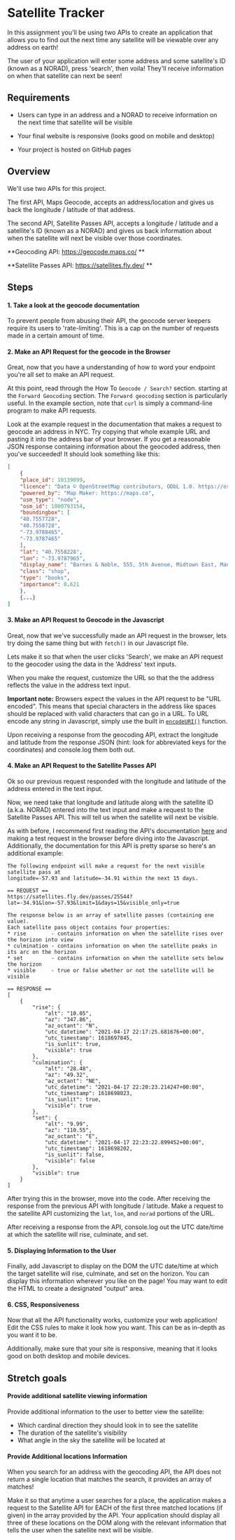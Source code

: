 # Satellite Tracker

In this assignment you'll be using two APIs to create an application that allows you to find out the next time any satellite will be viewable over any address on earth!

The user of your application will enter some address and some satellite's ID (known as a NORAD), press 'search', then voila! They'll receive information on when that satellite can next be seen!

## Requirements

* Users can type in an address and a NORAD to receive information on the next time that satellite will be visible

* Your final website is responsive (looks good on mobile and desktop)

* Your project is hosted on GitHub pages

## Overview

We'll use two APIs for this project. 

The first API, Maps Geocode, accepts an address/location and gives us back the longitude / latitude of that address. 

The second API, Satellite Passes API, accepts a longitude / latitude and a satellite's ID (known as a NORAD) and gives us back information about when the satellite will next be visible over those coordinates.

**Geocoding API: https://geocode.maps.co/ **

**Satellite Passes API: https://satellites.fly.dev/ **

## Steps

#### 1. Take a look at the geocode documentation

To prevent people from abusing their API, the geocode server keepers require its users to 'rate-limiting'. This is a cap on the number of requests made in a certain amount of time.

#### 2. Make an API Request for the geocode in the Browser

Great, now that you have a understanding of how to word your endpoint you're all set to make an API request. 

At this point, read through the How To `Geocode / Search?` section. starting at the `Forward Geocoding` section. The `Forward geocoding` section is particularly useful. In the example section, note that `curl` is simply a command-line program to make API requests. 

Look at the example request in the documentation that makes a request to geocode an address in NYC. Try copying that whole example URL and pasting it into the address bar of your browser. If you get a reasonable JSON response containing information about the geocoded address, then you've succeeded! It should look something like this:

```json
[
    {
    "place_id": 10139899,
    "licence": "Data © OpenStreetMap contributors, ODbL 1.0. https://osm.org/copyright",
    "powered_by": "Map Maker: https://maps.co",
    "osm_type": "node",
    "osm_id": 1000793154,
    "boundingbox": [
    "40.7557728",
    "40.7558728",
    "-73.9788465",
    "-73.9787465"
    ],
    "lat": "40.7558228",
    "lon": "-73.9787965",
    "display_name": "Barnes & Noble, 555, 5th Avenue, Midtown East, Manhattan, New York County, New York, 10017, United States",
    "class": "shop",
    "type": "books",
    "importance": 0.621
    },
    {...}
]
```

#### 3. Make an API Request to Geocode in the Javascript

Great, now that we've successfully made an API request in the browser, lets try doing the same thing but with `fetch()` in our Javascript file.

Lets make it so that when the user clicks 'Search', we make an API request to the geocoder using the data in the 'Address' text inputs.

When you make the request, customize the URL so that the the address reflects the value in the address text input.

**Important note:** Browsers expect the values in the API request to be "URL encoded". This means that special characters in the address like spaces should be replaced with valid characters that can go in a URL. To URL encode any string in Javascript, simply use the built in [`encodeURI()`](https://developer.mozilla.org/en-US/docs/Web/JavaScript/Reference/Global_Objects/encodeURI) function.

Upon receiving a response from the geocoding API, extract the longitude and latitude from the response JSON (hint: look for abbreviated keys for the coordinates) and console.log them both out.

#### 4. Make an API Request to the Satellite Passes API

Ok so our previous request responded with the longitude and latitude of the address entered in the text input. 

Now, we need take that longitude and latitude along with the satellite ID (a.k.a. NORAD) entered into the text input and make a request to the Satellite Passes API. This will tell us when the satellite will next be visible.

As with before, I recommend first reading the API's documentation [here](https://satellites.fly.dev/) and making a test request in the browser before diving into the Javascript. Additionally, the documentation for this API is pretty sparse so here's an additional example:

```
The following endpoint will make a request for the next visible satellite pass at 
longitude=-57.93 and latitude=-34.91 within the next 15 days.

== REQUEST ==
https://satellites.fly.dev/passes/25544?lat=-34.91&lon=-57.93&limit=1&days=15&visible_only=true

The response below is an array of satellite passes (containing one value). 
Each satellite pass object contains four properties:
* rise        - contains information on when the satellite rises over the horizon into view
* culmination - contains information on when the satellite peaks in its arc on the horizon
* set         - contains information on when the satellite sets below the horizon
* visible     - true or false whether or not the satellite will be visible

== RESPONSE ==
[
    {
        "rise": {
            "alt": "10.05",
            "az": "347.86",
            "az_octant": "N",
            "utc_datetime": "2021-04-17 22:17:25.681676+00:00",
            "utc_timestamp": 1618697845,
            "is_sunlit": true,
            "visible": true
        },
        "culmination": {
            "alt": "28.48",
            "az": "49.32",
            "az_octant": "NE",
            "utc_datetime": "2021-04-17 22:20:23.214247+00:00",
            "utc_timestamp": 1618698023,
            "is_sunlit": true,
            "visible": true
        },
        "set": {
            "alt": "9.99",
            "az": "110.55",
            "az_octant": "E",
            "utc_datetime": "2021-04-17 22:23:22.899452+00:00",
            "utc_timestamp": 1618698202,
            "is_sunlit": false,
            "visible": false
        },
        "visible": true
    }
]
```

After trying this in the browser, move into the code. After receiving the response from the previous API with longitude / latitude. Make a request to the satellite API customizing the `lat`, `lon`, and `norad` portions of the URL.

After receiving a response from the API, console.log out the UTC date/time at which the satellite will rise, culminate, and set.

#### 5. Displaying Information to the User

Finally, add Javascript to display on the DOM the UTC date/time at which the target satellite will rise, culminate, and set on the horizon. You can display this information wherever you like on the page! You may want to edit the HTML to create a designated "output" area.

#### 6. CSS, Responsiveness

Now that all the API functionality works, customize your web application! Edit the CSS rules to make it look how you want. This can be as in-depth as you want it to be.

Additionally, make sure that your site is responsive, meaning that it looks good on both desktop and mobile devices.

## Stretch goals

#### Provide additional satellite viewing information

Provide additional information to the user to better view the satellite:

* Which cardinal direction they should look in to see the satellite
* The duration of the satellite's visibility
* What angle in the sky the satellite will be located at

#### Provide Additional locations Information

When you search for an address with the geocoding API, the API does not return a single location that matches the search, it provides an array of matches!

Make it so that anytime a user searches for a place, the application makes a request to the Satellite API for EACH of the first three matched locations (if given) in the array provided by the API. Your application should display all three of these locations on the DOM along with the relevant information that tells the user when the satellite next will be visible.
